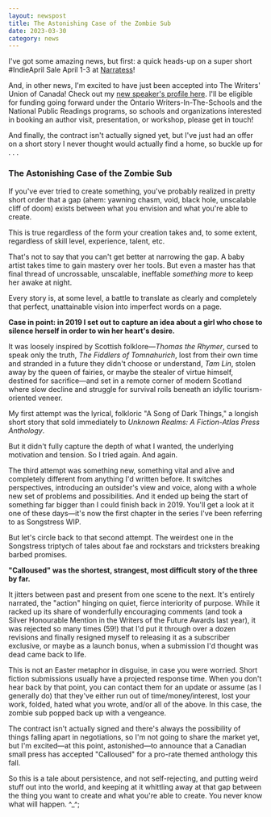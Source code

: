 ```yaml
---
layout: newspost
title: The Astonishing Case of the Zombie Sub
date: 2023-03-30
category: news
---
```


I've got some amazing news, but first: a quick heads-up on a super short #IndieApril Sale April 1-3 at [Narratess](https://promotions.narratess.com/)! 

And, in other news, I'm excited to have just been accepted into The Writers' Union of Canada! Check out my [new speaker's profile here](https://writersunion.ca/member/KA-Wiggins). I'll be eligible for funding going forward under the Ontario Writers-In-The-Schools and the National Public Readings programs, so schools and organizations interested in booking an author visit, presentation, or workshop, please get in touch!

And finally, the contract isn't actually signed yet, but I've just had an offer on a short story I never thought would actually find a home, so buckle up for . . .

### The Astonishing Case of the Zombie Sub

If you've ever tried to create something, you've probably realized in pretty short order that a gap (ahem: yawning chasm, void, black hole, unscalable cliff of doom) exists between what you envision and what you're able to create.

This is true regardless of the form your creation takes and, to some extent, regardless of skill level, experience, talent, etc.

That's not to say that you can't get better at narrowing the gap. A baby artist takes time to gain mastery over her tools. But even a master has that final thread of uncrossable, unscalable, ineffable *something more* to keep her awake at night.

Every story is, at some level, a battle to translate as clearly and completely that perfect, unattainable vision into imperfect words on a page.

**Case in point: in 2019 I set out to capture an idea about a girl who chose to silence herself in order to win her heart's desire.**

It was loosely inspired by Scottish folklore—*Thomas the Rhymer*, cursed to speak only the truth, *The Fiddlers of Tomnahurich*, lost from their own time and stranded in a future they didn't choose or understand, *Tam Lin*, stolen away by the queen of fairies, or maybe the stealer of virtue himself, destined for sacrifice—and set in a remote corner of modern Scotland where slow decline and struggle for survival roils beneath an idyllic tourism-oriented veneer.

My first attempt was the lyrical, folkloric "A Song of Dark Things," a longish short story that sold immediately to *Unknown Realms: A Fiction-Atlas Press Anthology*.

But it didn't fully capture the depth of what I wanted, the underlying motivation and tension. So I tried again. And again.

The third attempt was something new, something vital and alive and completely different from anything I'd written before. It switches perspectives, introducing an outsider's view and voice, along with a whole new set of problems and possibilities. And it ended up being the start of something far bigger than I could finish back in 2019. You'll get a look at it one of these days—it's now the first chapter in the series I've been referring to as Songstress WIP.

But let's circle back to that second attempt. The weirdest one in the Songstress triptych of tales about fae and rockstars and tricksters breaking barbed promises.

**"Calloused" was the shortest, strangest, most difficult story of the three by far.**

It jitters between past and present from one scene to the next. It's entirely narrated, the "action" hinging on quiet, fierce interiority of purpose. While it racked up its share of wonderfully encouraging comments (and took a Silver Honourable Mention in the Writers of the Future Awards last year), it was rejected so many times (59!) that I'd put it through over a dozen revisions and finally resigned myself to releasing it as a subscriber exclusive, or maybe as a launch bonus, when a submission I'd thought was dead came back to life.

This is not an Easter metaphor in disguise, in case you were worried. Short fiction submissions usually have a projected response time. When you don't hear back by that point, you can contact them for an update or assume (as I generally do) that they've either run out of time/money/interest, lost your work, folded, hated what you wrote, and/or all of the above. In this case, the zombie sub popped back up with a vengeance.

The contract isn't actually signed and there's always the possibility of things falling apart in negotiations, so I'm not going to share the market yet, but I'm excited—at this point, astonished—to announce that a Canadian small press has accepted "Calloused" for a pro-rate themed anthology this fall. 

So this is a tale about persistence, and not self-rejecting, and putting weird stuff out into the world, and keeping at it whittling away at that gap between the thing you want to create and what you're able to create. You never know what will happen. ^_^;
